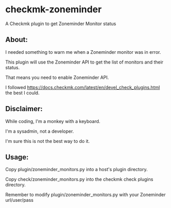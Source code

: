 # checkmk-zoneminder
A Checkmk plugin to get Zoneminder Monitor status

## About:
I needed something to warn me when a Zoneminder monitor was in error.

This plugin will use the Zoneminder API to get the list of monitors and their status. 

That means you need to enable Zoneminder API.

I followed https://docs.checkmk.com/latest/en/devel_check_plugins.html the best I could.

## Disclaimer: 
While coding, I'm a monkey with a keyboard. 

I'm a sysadmin, not a developer.

I'm sure this is not the best way to do it.


## Usage:
Copy plugin/zoneminder_monitors.py into a host's plugin directory.

Copy check/zoneminder_monitors.py into the checkmk check plugins directory.

Remember to modify plugin/zoneminder_monitors.py with your Zoneminder url/user/pass
